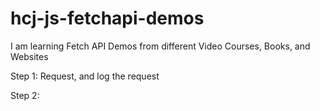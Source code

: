 # hcj-js-fetchapi-demos

I am learning Fetch API Demos from different Video Courses, Books, and Websites

Step 1:
Request, and log the request

Step 2:
